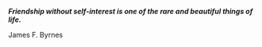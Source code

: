 _**Friendship without self-interest is one of the rare and beautiful things of life.**_

James F. Byrnes